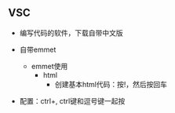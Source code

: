 ## VSC

* 编写代码的软件，下载自带中文版

* 自带emmet

  * emmet使用
    * html
      * 创建基本html代码：按!，然后按回车

* 配置：ctrl+, ctrl键和逗号键一起按



